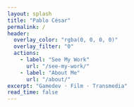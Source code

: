 ```yaml
---
layout: splash
title: "Pablo César"
permalink: /
header:
  overlay_color: "rgba(0, 0, 0, 0)"
  overlay_filter: "0"
  actions:
    - label: "See My Work"
      url: "/see-my-work/"
    - label: "About Me"
      url: "/about/"
excerpt: "Gamedev · Film · Transmedia"
read_time: false
---
```


